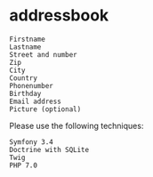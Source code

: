 addressbook
===========
    Firstname
    Lastname
    Street and number
    Zip
    City
    Country
    Phonenumber
    Birthday
    Email address
    Picture (optional)


Please use the following techniques:

    Symfony 3.4
    Doctrine with SQLite
    Twig
    PHP 7.0

